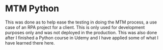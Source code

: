 # MTM Python

This was done as to help ease the testing in doing the MTM process, a use case of an RPA project for a client. This is only used for development purposes only and was not deployed in the production. This was also done after I finished a Python course in Udemy and I have applied some of what I have learned there here. 
